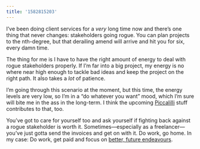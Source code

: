 ```yaml
---
title: '1582815203'
---
```

I’ve been doing client services for a _very_ long time now and there’s one thing that never changes: stakeholders going rogue. You can plan projects to the nth-degree, but that derailing amend will arrive and hit you for six, every damn time.

The thing for me is I have to have the right amount of energy to deal with rogue stakeholders properly. If I’m far into a big project, my energy is no where near high enough to tackle bad ideas and keep the project on the right path. It also takes a _lot_ of patience.

I’m going through this scenario at the moment, but this time, the energy levels are very low, so I’m in a “do whatever you want” mood, which I’m sure will bite me in the ass in the long-term. I think the upcoming [Piccalilli](https://piccalil.li/) stuff contributes to that, too.

You’ve got to care for yourself too and ask yourself if fighting back against a rogue stakeholder is worth it. Sometimes—especially as a freelancer—you’ve just gotta send the invoices and get on with it. Do work, go home. In my case: Do work, get paid and focus on [better, future endeavours](https://piccalil.li/).
